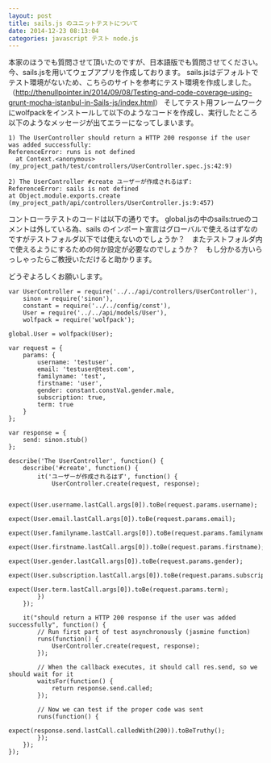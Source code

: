 ```yaml
---
layout: post
title: sails.js のユニットテストについて
date: 2014-12-23 08:13:04
categories: javascript テスト node.js
---
```

<p>本家のほうでも質問させて頂いたのですが、日本語版でも質問させてください。
今、sails.jsを用いてウェブアプリを作成しております。
sails.jsはデフォルトでテスト環境がないため、こちらのサイトを参考にテスト環境を作成しました。
（<a href="http://thenullpointer.in/2014/09/08/Testing-and-code-coverage-using-grunt-mocha-istanbul-in-Sails-js/index.html" rel="nofollow">http://thenullpointer.in/2014/09/08/Testing-and-code-coverage-using-grunt-mocha-istanbul-in-Sails-js/index.html</a>）
そしてテスト用フレームワークにwolfpackをインストールして以下のようなコードを作成し、実行したところ以下のようなメッセージが出てエラーになってしまいます。</p>

<pre><code>1) The UserController should return a HTTP 200 response if the user was added successfully:
ReferenceError: runs is not defined
  at Context.&lt;anonymous&gt; (my_project_path/test/controllers/UserController.spec.js:42:9)

2) The UserController #create ユーザーが作成されるはず:    
ReferenceError: sails is not defined 
at Object.module.exports.create (my_project_path/api/controllers/UserController.js:9:457)
</code></pre>

<p>コントローラテストのコードは以下の通りです。
global.jsの中のsails:trueのコメントは外している為、sails のインポート宣言はグローバルで使えるはずなのですがテストフォルダ以下では使えないのでしょうか？　またテストフォルダ内で使えるようにするための何か設定が必要なのでしょうか？　もし分かる方いらっしゃったらご教授いただけると助かります。</p>

<p>どうぞよろしくお願いします。</p>

<pre><code>var UserController = require('../../api/controllers/UserController'),
    sinon = require('sinon'),
    constant = require('../../config/const'),
    User = require('../../api/models/User'),
    wolfpack = require('wolfpack');

global.User = wolfpack(User); 

var request = {
    params: {
        username: 'testuser',
        email: 'testuser@test.com',
        familyname: 'test',
        firstname: 'user',
        gender: constant.constVal.gender.male,
        subscription: true,
        term: true
    }
};

var response = {
    send: sinon.stub() 
};

describe('The UserController', function() {
    describe('#create', function() {
        it('ユーザーが作成されるはず', function() {
            UserController.create(request, response);

            expect(User.username.lastCall.args[0]).toBe(request.params.username);
            expect(User.email.lastCall.args[0]).toBe(request.params.email);
            expect(User.familyname.lastCall.args[0]).toBe(request.params.familyname);
            expect(User.firstname.lastCall.args[0]).toBe(request.params.firstname);
            expect(User.gender.lastCall.args[0]).toBe(request.params.gender);
            expect(User.subscription.lastCall.args[0]).toBe(request.params.subscription);
            expect(User.term.lastCall.args[0]).toBe(request.params.term);
        })
    });

    it("should return a HTTP 200 response if the user was added successfully", function() {
        // Run first part of test asynchronously (jasmine function)
        runs(function() {
            UserController.create(request, response);
        });

        // When the callback executes, it should call res.send, so we should wait for it
        waitsFor(function() {
            return response.send.called;
        });

        // Now we can test if the proper code was sent
        runs(function() {
            expect(response.send.lastCall.calledWith(200)).toBeTruthy();
        });
    });
});
</code></pre>
